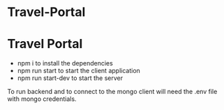 # Travel-Portal

# Travel Portal

- npm i to install the dependencies
- npm run start to start the client application
- npm run start-dev to start the server
  

To run backend and to connect to the mongo client will need the .env file with mongo credentials.